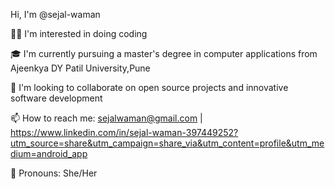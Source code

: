 Hi, I'm @sejal-waman

👩‍💻 I'm interested in doing coding


🎓 I'm currently pursuing a master's degree in computer applications from Ajeenkya DY Patil University,Pune


💞️ I'm looking to collaborate on open source projects and innovative software development


📫 How to reach me: sejalwaman@gmail.com |  https://www.linkedin.com/in/sejal-waman-397449252?utm_source=share&utm_campaign=share_via&utm_content=profile&utm_medium=android_app


🌟 Pronouns: She/Her




<!---
sejal-waman/sejal-waman is a ✨ special ✨ repository because its `README.md` (this file) appears on your GitHub profile.
You can click the Preview link to take a look at your changes.
--->
